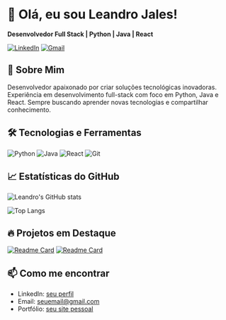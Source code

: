 # 👋 Olá, eu sou Leandro Jales!

**Desenvolvedor Full Stack | Python | Java | React**

[![LinkedIn](https://img.shields.io/badge/LinkedIn-0077B5?style=for-the-badge&logo=linkedin&logoColor=white)](https://www.linkedin.com/in/seu-linkedin/)
[![Gmail](https://img.shields.io/badge/Gmail-D14836?style=for-the-badge&logo=gmail&logoColor=white)](mailto:seuemail@gmail.com)

## 🚀 Sobre Mim

Desenvolvedor apaixonado por criar soluções tecnológicas inovadoras. Experiência em desenvolvimento full-stack com foco em Python, Java e React. Sempre buscando aprender novas tecnologias e compartilhar conhecimento.

## 🛠️ Tecnologias e Ferramentas

![Python](https://img.shields.io/badge/Python-3776AB?style=for-the-badge&logo=python&logoColor=white)
![Java](https://img.shields.io/badge/Java-ED8B00?style=for-the-badge&logo=openjdk&logoColor=white)
![React](https://img.shields.io/badge/React-20232A?style=for-the-badge&logo=react&logoColor=61DAFB)
![Git](https://img.shields.io/badge/Git-F05032?style=for-the-badge&logo=git&logoColor=white)

## 📈 Estatísticas do GitHub

![Leandro's GitHub stats](https://github-readme-stats.vercel.app/api?username=leandrojales2&show_icons=true&theme=dark)

![Top Langs](https://github-readme-stats.vercel.app/api/top-langs/?username=leandrojales2&layout=compact&theme=dark)

## 🔥 Projetos em Destaque

[![Readme Card](https://github-readme-stats.vercel.app/api/pin/?username=leandrojales2&repo=spring-boot-java&theme=dark)](https://github.com/leandrojales2/spring-boot-java)
[![Readme Card](https://github-readme-stats.vercel.app/api/pin/?username=leandrojales2&repo=python-api-rest&theme=dark)](https://github.com/leandrojales2/python-api-rest)

## 📫 Como me encontrar

- LinkedIn: [seu perfil](https://www.linkedin.com/in/seu-linkedin/)
- Email: seuemail@gmail.com
- Portfólio: [seu site pessoal](https://seusite.com)
